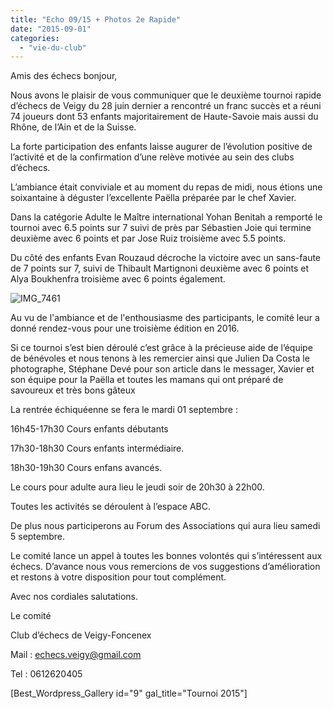 ```yaml
---
title: "Echo 09/15 + Photos 2e Rapide"
date: "2015-09-01"
categories: 
  - "vie-du-club"
---
```


Amis des échecs bonjour,

Nous avons le plaisir de vous communiquer que le deuxième tournoi rapide d’échecs de Veigy du 28 juin dernier a rencontré un franc succès et a réuni 74 joueurs dont 53 enfants majoritairement de Haute-Savoie mais aussi du Rhône, de l’Ain et de la Suisse.

La forte participation des enfants laisse augurer de l’évolution positive de l’activité et de la confirmation d’une relève motivée au sein des clubs d’échecs.

L’ambiance était conviviale et au moment du repas de midi, nous étions une soixantaine à déguster l’excellente Paëlla préparée par le chef Xavier.

Dans la catégorie Adulte le Maître international Yohan Benitah a remporté le tournoi avec 6.5 points sur 7 suivi de près par Sébastien Joie qui termine deuxième avec 6 points et par Jose Ruiz troisième avec 5.5 points.

Du côté des enfants Evan Rouzaud décroche la victoire avec un sans-faute de 7 points sur 7, suivi de Thibault Martignoni deuxième avec 6 points et Alya Boukhenfra troisième avec 6 points également.

![IMG_7461](/wordpress-uploads/2015/09/IMG_7461-300x200.jpg)

Au vu de l'ambiance et de l'enthousiasme des participants, le comité leur a donné rendez-vous pour une troisième édition en 2016.

Si ce tournoi s’est bien déroulé c’est grâce à la précieuse aide de l’équipe de bénévoles et nous tenons à les remercier ainsi que Julien Da Costa le photographe, Stéphane Devé pour son article dans le messager, Xavier et son équipe pour la Paëlla et toutes les mamans qui ont préparé de savoureux et très bons gâteux

La rentrée échiquéenne se fera le mardi 01 septembre :

16h45-17h30 Cours enfants débutants

17h30-18h30 Cours enfants intermédiaire.

18h30-19h30 Cours enfans avancés.

Le cours pour adulte aura lieu le jeudi soir de 20h30 à 22h00.

Toutes les activités se déroulent à l’espace ABC.

De plus nous participerons au Forum des Associations qui aura lieu samedi 5 septembre.

Le comité lance un appel à toutes les bonnes volontés qui s’intéressent aux échecs. D’avance nous vous remercions de vos suggestions d’amélioration et restons à votre disposition pour tout complément.

Avec nos cordiales salutations.

Le comité

Club d’échecs de Veigy-Foncenex

Mail : echecs.veigy@gmail.com

Tel : 0612620405

\[Best\_Wordpress\_Gallery id="9" gal\_title="Tournoi 2015"\]
